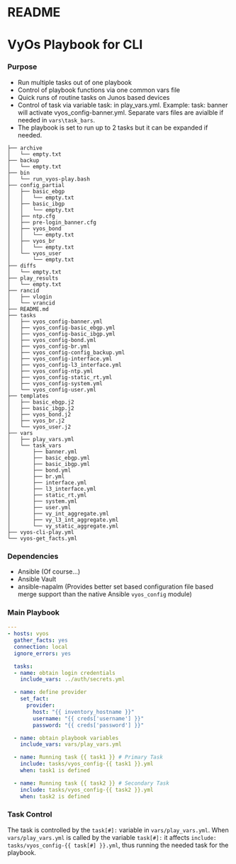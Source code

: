 # README #

# VyOs Playbook for CLI

### Purpose

* Run multiple tasks out of one playbook
* Control of playbook functions via one common vars file
* Quick runs of routine tasks on Junos based devices
* Control of task via variable task: in play_vars.yml. Example: task: banner will activate vyos_config-banner.yml. Separate vars files are avialble if needed in ```vars\task_bars```.
* The playbook is set to run up to 2 tasks but it can be expanded if needed.


```tree
├── archive
│   └── empty.txt
├── backup
│   └── empty.txt
├── bin
│   └── run_vyos-play.bash
├── config_partial
│   ├── basic_ebgp
│   │   └── empty.txt
│   ├── basic_ibgp
│   │   └── empty.txt
│   ├── ntp.cfg
│   ├── pre-login_banner.cfg
│   ├── vyos_bond
│   │   └── empty.txt
│   ├── vyos_br
│   │   └── empty.txt
│   └── vyos_user
│       └── empty.txt
├── diffs
│   └── empty.txt
├── play_results
│   └── empty.txt
├── rancid
│   ├── vlogin
│   └── vrancid
├── README.md
├── tasks
│   ├── vyos_config-banner.yml
│   ├── vyos_config-basic_ebgp.yml
│   ├── vyos_config-basic_ibgp.yml
│   ├── vyos_config-bond.yml
│   ├── vyos_config-br.yml
│   ├── vyos_config-config_backup.yml
│   ├── vyos_config-interface.yml
│   ├── vyos_config-l3_interface.yml
│   ├── vyos_config-ntp.yml
│   ├── vyos_config-static_rt.yml
│   ├── vyos_config-system.yml
│   └── vyos_config-user.yml
├── templates
│   ├── basic_ebgp.j2
│   ├── basic_ibgp.j2
│   ├── vyos_bond.j2
│   ├── vyos_br.j2
│   └── vyos_user.j2
├── vars
│   ├── play_vars.yml
│   └── task_vars
│       ├── banner.yml
│       ├── basic_ebgp.yml
│       ├── basic_ibgp.yml
│       ├── bond.yml
│       ├── br.yml
│       ├── interface.yml
│       ├── l3_interface.yml
│       ├── static_rt.yml
│       ├── system.yml
│       ├── user.yml
│       ├── vy_int_aggregate.yml
│       ├── vy_l3_int_aggregate.yml
│       └── vy_static_aggregate.yml
├── vyos-cli-play.yml
└── vyos-get_facts.yml
```
### Dependencies

* Ansible (Of course...)
* Ansible Vault
* ansible-napalm (Provides better set based configuration file based merge support than the native Ansible ```vyos_config``` module)

### Main Playbook

```yml
---
- hosts: vyos
  gather_facts: yes
  connection: local
  ignore_errors: yes

  tasks:
  - name: obtain login credentials
    include_vars: ../auth/secrets.yml

  - name: define provider
    set_fact:
      provider:
        host: "{{ inventory_hostname }}"
        username: "{{ creds['username'] }}"
        password: "{{ creds['password'] }}"

  - name: obtain playbook variables
    include_vars: vars/play_vars.yml

  - name: Running task {{ task1 }} # Primary Task
    include: tasks/vyos_config-{{ task1 }}.yml
    when: task1 is defined

  - name: Running task {{ task2 }} # Secondary Task
    include: tasks/vyos_config-{{ task2 }}.yml
    when: task2 is defined
```

### Task Control

The task is controlled by the ```task[#]:``` variable in ```vars/play_vars.yml```. When ```vars/play_vars.yml``` is called by the variable ```task[#]:``` it affects ```include: tasks/vyos_config-{{ task[#] }}.yml```, thus running the needed task for the playbook.